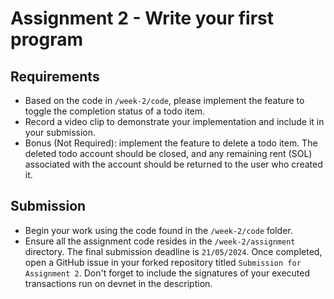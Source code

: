 # Assignment 2 - Write your first program

## Requirements

- Based on the code in `/week-2/code`, please implement the feature to toggle the completion status of a todo item.
- Record a video clip to demonstrate your implementation and include it in your submission.
- Bonus (Not Required): implement the feature to delete a todo item. The deleted todo account should be closed, and any remaining rent (SOL) associated with the account should be returned to the user who created it.

## Submission

- Begin your work using the code found in the `/week-2/code` folder.
- Ensure all the assignment code resides in the `/week-2/assignment` directory. The final submission deadline is `21/05/2024`.
  Once completed, open a GitHub issue in your forked repository titled `Submission for Assignment 2`. Don't forget to include the signatures of your executed transactions run on devnet in the description.
